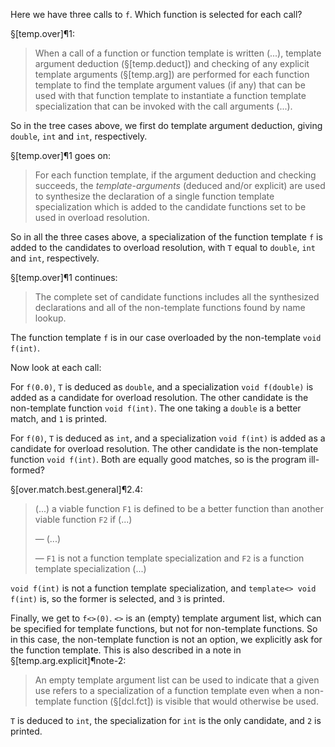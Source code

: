 Here we have three calls to `f`. Which function is selected for each call?

§[temp.over]¶1:

> When a call of a function or function template is written (...), template argument deduction (§[temp.deduct]) and checking of any explicit template arguments (§[temp.arg]) are performed for each function template to find the template argument values (if any) that can be used with that function template to instantiate a function template specialization that can be invoked with the call arguments (...).

So in the tree cases above, we first do template argument deduction, giving `double`, `int` and `int`, respectively.

§[temp.over]¶1 goes on:

> For each function template, if the argument deduction and checking succeeds, the *template-arguments* (deduced and/or explicit) are used to synthesize the declaration of a single function template specialization which is added to the candidate functions set to be used in overload resolution.

So in all the three cases above, a specialization of the function template `f` is added to the candidates to overload resolution, with `T` equal to `double`, `int` and `int`, respectively.

§[temp.over]¶1 continues:

> The complete set of candidate functions includes all the synthesized declarations and all of the non-template functions found by name lookup.

The function template `f` is in our case overloaded by the non-template `void f(int)`.

Now look at each call:

For `f(0.0)`, `T` is deduced as `double`, and a specialization `void f(double)` is added as a candidate for overload resolution. The other candidate is the non-template function `void f(int)`. The one taking a `double` is a better match, and `1` is printed.

For `f(0)`, `T` is deduced as `int`, and a specialization `void f(int)` is added as a candidate for overload resolution. The other candidate is the non-template function `void f(int)`. Both are equally good matches, so is the program ill-formed?

§[over.match.best.general]¶2.4:

> (...) a viable function `F1` is defined to be a better function than another viable function `F2` if (...)
>
> — (...)
>
> — `F1` is not a function template specialization and `F2` is a function template specialization (...)

`void f(int)` is not a function template specialization, and `template<> void f(int)` is, so the former is selected, and `3` is printed.

Finally, we get to `f<>(0)`. `<>` is an (empty) template argument list, which can be specified for template functions, but not for non-template functions. So in this case, the non-template function is not an option, we explicitly ask for the function template. This is also described in a note in §[temp.arg.explicit]¶note-2:

> An empty template argument list can be used to indicate that a given use refers to a specialization of a function template even when a non-template function (§[dcl.fct]) is visible that would otherwise be used.

`T` is deduced to `int`, the specialization for `int` is the only candidate, and `2` is printed.